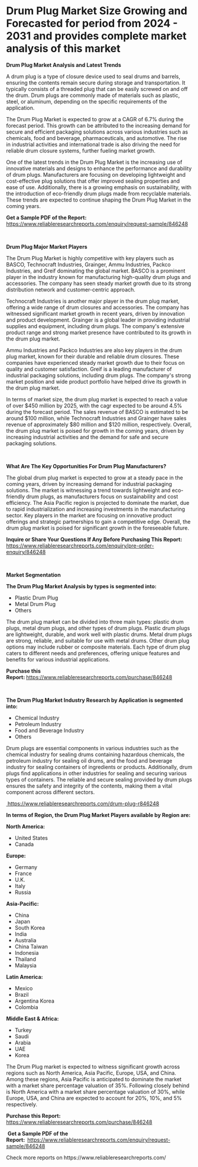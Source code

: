<p><h1>Drum Plug Market Size Growing and Forecasted for period from 2024 - 2031 and provides complete market analysis of this market</h1></p><p><strong>Drum Plug Market Analysis and Latest Trends</strong></p>
<p><p>A drum plug is a type of closure device used to seal drums and barrels, ensuring the contents remain secure during storage and transportation. It typically consists of a threaded plug that can be easily screwed on and off the drum. Drum plugs are commonly made of materials such as plastic, steel, or aluminum, depending on the specific requirements of the application.</p><p>The Drum Plug Market is expected to grow at a CAGR of 6.7% during the forecast period. This growth can be attributed to the increasing demand for secure and efficient packaging solutions across various industries such as chemicals, food and beverage, pharmaceuticals, and automotive. The rise in industrial activities and international trade is also driving the need for reliable drum closure systems, further fueling market growth.</p><p>One of the latest trends in the Drum Plug Market is the increasing use of innovative materials and designs to enhance the performance and durability of drum plugs. Manufacturers are focusing on developing lightweight and cost-effective plug solutions that offer improved sealing properties and ease of use. Additionally, there is a growing emphasis on sustainability, with the introduction of eco-friendly drum plugs made from recyclable materials. These trends are expected to continue shaping the Drum Plug Market in the coming years.</p></p>
<p><strong>Get a Sample PDF of the Report:&nbsp;</strong> <a href="https://www.reliableresearchreports.com/enquiry/request-sample/846248">https://www.reliableresearchreports.com/enquiry/request-sample/846248</a></p>
<p>&nbsp;</p>
<p><strong>Drum Plug Major Market Players</strong></p>
<p><p>The Drum Plug Market is highly competitive with key players such as BASCO, Technocraft Industries, Grainger, Ammu Industries, Packco Industries, and Greif dominating the global market. BASCO is a prominent player in the industry known for manufacturing high-quality drum plugs and accessories. The company has seen steady market growth due to its strong distribution network and customer-centric approach.</p><p>Technocraft Industries is another major player in the drum plug market, offering a wide range of drum closures and accessories. The company has witnessed significant market growth in recent years, driven by innovation and product development. Grainger is a global leader in providing industrial supplies and equipment, including drum plugs. The company's extensive product range and strong market presence have contributed to its growth in the drum plug market.</p><p>Ammu Industries and Packco Industries are also key players in the drum plug market, known for their durable and reliable drum closures. These companies have experienced steady market growth due to their focus on quality and customer satisfaction. Greif is a leading manufacturer of industrial packaging solutions, including drum plugs. The company's strong market position and wide product portfolio have helped drive its growth in the drum plug market.</p><p>In terms of market size, the drum plug market is expected to reach a value of over $450 million by 2025, with the cagr expected to be around 4.5% during the forecast period. The sales revenue of BASCO is estimated to be around $100 million, while Technocraft Industries and Grainger have sales revenue of approximately $80 million and $120 million, respectively. Overall, the drum plug market is poised for growth in the coming years, driven by increasing industrial activities and the demand for safe and secure packaging solutions.</p></p>
<p>&nbsp;</p>
<p><strong>What Are The Key Opportunities For Drum Plug Manufacturers?</strong></p>
<p><p>The global drum plug market is expected to grow at a steady pace in the coming years, driven by increasing demand for industrial packaging solutions. The market is witnessing a trend towards lightweight and eco-friendly drum plugs, as manufacturers focus on sustainability and cost efficiency. The Asia Pacific region is projected to dominate the market, due to rapid industrialization and increasing investments in the manufacturing sector. Key players in the market are focusing on innovative product offerings and strategic partnerships to gain a competitive edge. Overall, the drum plug market is poised for significant growth in the foreseeable future.</p></p>
<p><strong>Inquire or Share Your Questions If Any Before Purchasing This Report:</strong> <a href="https://www.reliableresearchreports.com/enquiry/pre-order-enquiry/846248">https://www.reliableresearchreports.com/enquiry/pre-order-enquiry/846248</a></p>
<p>&nbsp;</p>
<p><strong>Market Segmentation</strong></p>
<p><strong>The Drum Plug Market Analysis by types is segmented into:</strong></p>
<p><ul><li>Plastic Drum Plug</li><li>Metal Drum Plug</li><li>Others</li></ul></p>
<p><p>The drum plug market can be divided into three main types: plastic drum plugs, metal drum plugs, and other types of drum plugs. Plastic drum plugs are lightweight, durable, and work well with plastic drums. Metal drum plugs are strong, reliable, and suitable for use with metal drums. Other drum plug options may include rubber or composite materials. Each type of drum plug caters to different needs and preferences, offering unique features and benefits for various industrial applications.</p></p>
<p><strong>Purchase this Report:&nbsp;</strong><a href="https://www.reliableresearchreports.com/purchase/846248">https://www.reliableresearchreports.com/purchase/846248</a></p>
<p>&nbsp;</p>
<p><strong>The Drum Plug Market Industry Research by Application is segmented into:</strong></p>
<p><ul><li>Chemical Industry</li><li>Petroleum Industry</li><li>Food and Beverage Industry</li><li>Others</li></ul></p>
<p><p>Drum plugs are essential components in various industries such as the chemical industry for sealing drums containing hazardous chemicals, the petroleum industry for sealing oil drums, and the food and beverage industry for sealing containers of ingredients or products. Additionally, drum plugs find applications in other industries for sealing and securing various types of containers. The reliable and secure sealing provided by drum plugs ensures the safety and integrity of the contents, making them a vital component across different sectors.</p></p>
<p><a href="https://www.reliableresearchreports.com/drum-plug-r846248">&nbsp;https://www.reliableresearchreports.com/drum-plug-r846248</a></p>
<p><strong>In terms of Region, the Drum Plug Market Players available by Region are:</strong></p>
<p>
    <p> <strong> North America: </strong>
        <ul>
            <li>United States</li>
            <li>Canada</li>
        </ul>
        </p> 
    <p> <strong> Europe: </strong>
        <ul>
            <li>Germany</li>
            <li>France</li>
            <li>U.K.</li>
            <li>Italy</li>
            <li>Russia</li>
        </ul>
        </p> 
    <p> <strong> Asia-Pacific: </strong>
        <ul>
            <li>China</li>
            <li>Japan</li>
            <li>South Korea</li>
            <li>India</li>
            <li>Australia</li>
            <li>China Taiwan</li>
            <li>Indonesia</li>
            <li>Thailand</li>
            <li>Malaysia</li>
        </ul>
        </p> 
    <p> <strong> Latin America: </strong>
        <ul>
            <li>Mexico</li>
            <li>Brazil</li>
            <li>Argentina Korea</li>
            <li>Colombia</li>
        </ul>
        </p> 
    <p> <strong> Middle East & Africa: </strong>
        <ul>
            <li>Turkey</li>
            <li>Saudi</li>
            <li>Arabia</li>
            <li>UAE</li>
            <li>Korea</li>
        </ul>
    </p>
    </p>
<p><p>The Drum Plug market is expected to witness significant growth across regions such as North America, Asia Pacific, Europe, USA, and China. Among these regions, Asia Pacific is anticipated to dominate the market with a market share percentage valuation of 35%. Following closely behind is North America with a market share percentage valuation of 30%, while Europe, USA, and China are expected to account for 20%, 10%, and 5% respectively.</p></p>
<p><strong>Purchase this Report: </strong><a href="https://www.reliableresearchreports.com/purchase/846248">https://www.reliableresearchreports.com/purchase/846248</a></p>
<p>&nbsp;<strong>Get a Sample PDF of the Report:&nbsp;&nbsp;</strong><a href="https://www.reliableresearchreports.com/enquiry/request-sample/846248">https://www.reliableresearchreports.com/enquiry/request-sample/846248</a></p>
<p><strong></strong></p>
<p>Check more reports on https://www.reliableresearchreports.com/</p>